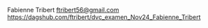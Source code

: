 Fabienne
Tribert
ftribert56@gmail.com
https://dagshub.com/ftribert/dvc_examen_Nov24_Fabienne_Tribert
